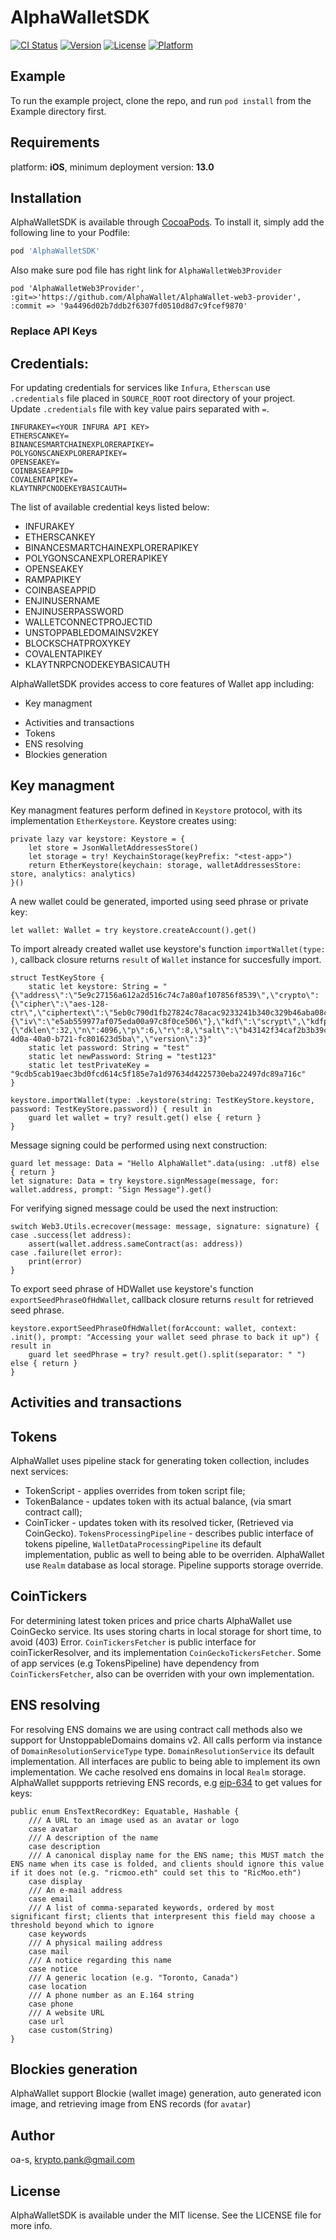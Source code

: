 # AlphaWalletSDK

[![CI Status](https://img.shields.io/travis/vladyslav-iosdev/AlphaWalletSDK.svg?style=flat)](https://travis-ci.org/vladyslav-iosdev/AlphaWalletSDK)
[![Version](https://img.shields.io/cocoapods/v/AlphaWalletSDK.svg?style=flat)](https://cocoapods.org/pods/AlphaWalletSDK)
[![License](https://img.shields.io/cocoapods/l/AlphaWalletSDK.svg?style=flat)](https://cocoapods.org/pods/AlphaWalletSDK)
[![Platform](https://img.shields.io/cocoapods/p/AlphaWalletSDK.svg?style=flat)](https://cocoapods.org/pods/AlphaWalletSDK)

## Example

To run the example project, clone the repo, and run `pod install` from the Example directory first.

## Requirements

platform: **iOS**, minimum deployment version: **13.0**

## Installation

AlphaWalletSDK is available through [CocoaPods](https://cocoapods.org). To install
it, simply add the following line to your Podfile:

```ruby
pod 'AlphaWalletSDK'
```
Also make sure pod file has right link for `AlphaWalletWeb3Provider`
```
pod 'AlphaWalletWeb3Provider', :git=>'https://github.com/AlphaWallet/AlphaWallet-web3-provider', :commit => '9a4496d02b7ddb2f6307fd0510d8d7c9fcef9870'
```

### Replace API Keys

## Credentials:

For updating credentials for services like `Infura`, `Etherscan` use `.credentials` file placed in `SOURCE_ROOT` root directory of your project.
Update `.credentials` file with key value pairs separated with `=`.

```
INFURAKEY=<YOUR INFURA API KEY>
ETHERSCANKEY=
BINANCESMARTCHAINEXPLORERAPIKEY=
POLYGONSCANEXPLORERAPIKEY=
OPENSEAKEY=
COINBASEAPPID=
COVALENTAPIKEY=
KLAYTNRPCNODEKEYBASICAUTH=
```

The list of available credential keys listed below:

- INFURAKEY
- ETHERSCANKEY
- BINANCESMARTCHAINEXPLORERAPIKEY
- POLYGONSCANEXPLORERAPIKEY
- OPENSEAKEY
- RAMPAPIKEY
- COINBASEAPPID
- ENJINUSERNAME
- ENJINUSERPASSWORD
- WALLETCONNECTPROJECTID
- UNSTOPPABLEDOMAINSV2KEY
- BLOCKSCHATPROXYKEY
- COVALENTAPIKEY
- KLAYTNRPCNODEKEYBASICAUTH

AlphaWalletSDK provides access to core features of Wallet app including:
- Key managment
<!-- TokenScript --> 
- Activities and transactions
- Tokens
- ENS resolving
- Blockies generation 

## Key managment
Key managment features perform defined in `Keystore` protocol, with its implementation `EtherKeystore`. 
Keystore creates using:
```
private lazy var keystore: Keystore = {
    let store = JsonWalletAddressesStore()
    let storage = try! KeychainStorage(keyPrefix: "<test-app>")
    return EtherKeystore(keychain: storage, walletAddressesStore: store, analytics: analytics)
}()
```
A new wallet could be generated, imported using seed phrase or private key:
```
let wallet: Wallet = try keystore.createAccount().get()

```

To import already created wallet use keystore's function `importWallet(type: )`, callback closure returns `result` of `Wallet` instance for succesfully import.
```
struct TestKeyStore {
    static let keystore: String = "{\"address\":\"5e9c27156a612a2d516c74c7a80af107856f8539\",\"crypto\":{\"cipher\":\"aes-128-ctr\",\"ciphertext\":\"5eb0c790d1fb27824c78acac9233241b340c329b46aba08c6533b70ab67ea74f\",\"cipherparams\":{\"iv\":\"e5ab559977af075eda00a97c8f0ce506\"},\"kdf\":\"scrypt\",\"kdfparams\":{\"dklen\":32,\"n\":4096,\"p\":6,\"r\":8,\"salt\":\"b43142f34caf2b3b39c16f52344701f800711589f799cdae1827ac2f844f9602\"},\"mac\":\"c6ccaecca7896974dacac91a8116216ec287930bc74bfd7694a94f08bd992095\"},\"id\":\"e3554f73-4d0a-40a0-b721-fc801623d5ba\",\"version\":3}"
    static let password: String = "test"
    static let newPassword: String = "test123"
    static let testPrivateKey = "9cdb5cab19aec3bd0fcd614c5f185e7a1d97634d4225730eba22497dc89a716c"
}

keystore.importWallet(type: .keystore(string: TestKeyStore.keystore, password: TestKeyStore.password)) { result in
    guard let wallet = try? result.get() else { return }
}
```

Message signing could be performed using next construction:
```
guard let message: Data = "Hello AlphaWallet".data(using: .utf8) else { return }
let signature: Data = try keystore.signMessage(message, for: wallet.address, prompt: "Sign Message").get()
```
For verifying signed message could be used the next instruction:
```
switch Web3.Utils.ecrecover(message: message, signature: signature) {
case .success(let address):
    assert(wallet.address.sameContract(as: address))
case .failure(let error):
    print(error)
}
```
To export seed phrase of HDWallet use keystore's function `exportSeedPhraseOfHdWallet`, callback closure returns `result` for retrieved seed phrase.
```
keystore.exportSeedPhraseOfHdWallet(forAccount: wallet, context: .init(), prompt: "Accessing your wallet seed phrase to back it up") { result in
    guard let seedPhrase = try? result.get().split(separator: " ") else { return }
}
```

<!-- ## TokenScript -->
 
## Activities and transactions

## Tokens
  AlphaWallet uses pipeline stack for generating token collection, includes next services:
  - TokenScript - applies overrides from token script file;
  - TokenBalance - updates token with its actual balance, (via smart contract call);
  - CoinTicker - updates token with its resolved ticker, (Retrieved via CoinGecko).
`TokensProcessingPipeline` - describes public interface of tokens pipeline, `WalletDataProcessingPipeline` its default implementation, public as well to being able to be overriden. AlphaWallet use `Realm` database as local storage. Pipeline supports storage override.

## CoinTickers
For determining latest token prices and price charts AlphaWallet use CoinGecko service. Its uses storing charts in local storage for short time, to avoid (403) Error. `CoinTickersFetcher` is public interface for coinTickerResolver, and its implementation `CoinGeckoTickersFetcher`. Some of app services (e.g TokensPipeline) have dependency from `CoinTickersFetcher`, also can be overriden with your own implementation.

## ENS resolving
For resolving ENS domains we are using contract call methods also we support for UnstoppableDomains domains v2. All calls perform via instance of `DomainResolutionServiceType` type. `DomainResolutionService` its default implementation. All interfaces are public to being able to implement its own implementation. We cache resolved ens domains in local `Realm` storage. AlphaWallet suppports retrieving ENS records, e.g [eip-634](https://eips.ethereum.org/EIPS/eip-634) to get values for keys:
```
public enum EnsTextRecordKey: Equatable, Hashable {
    /// A URL to an image used as an avatar or logo
    case avatar
    /// A description of the name
    case description
    /// A canonical display name for the ENS name; this MUST match the ENS name when its case is folded, and clients should ignore this value if it does not (e.g. "ricmoo.eth" could set this to "RicMoo.eth")
    case display
    /// An e-mail address
    case email
    /// A list of comma-separated keywords, ordered by most significant first; clients that interpresent this field may choose a threshold beyond which to ignore
    case keywords
    /// A physical mailing address
    case mail
    /// A notice regarding this name
    case notice
    /// A generic location (e.g. "Toronto, Canada")
    case location
    /// A phone number as an E.164 string
    case phone
    /// A website URL
    case url
    case custom(String)
}
```
## Blockies generation 
AlphaWallet support Blockie (wallet image) generation, auto generated icon image, and retrieving image from ENS records (for `avatar`)

## Author

oa-s, krypto.pank@gmail.com

## License

AlphaWalletSDK is available under the MIT license. See the LICENSE file for more info.
